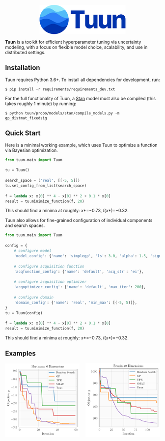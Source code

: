 <p align="center"><img src="docs/images/tuun_logo.png" width=280 /></p>

**Tuun** is a toolkit for efficient hyperparameter tuning via uncertainty
modeling, with a focus on flexible model choice, scalability, and use in
distributed settings.

## Installation

Tuun requires Python 3.6+. To install all dependencies for development, run:
```
$ pip install -r requirements/requirements_dev.txt
```

For the full functionality of Tuun, a [Stan](https://mc-stan.org/) model must also be
compiled (this takes roughly 1 minute) by running:
```
$ python tuun/probo/models/stan/compile_models.py -m gp_distmat_fixedsig
```


## Quick Start
Here is a minimal working example, which uses Tuun to optimize a function via Bayesian
optimization.

```python
from tuun.main import Tuun

tu = Tuun()

search_space = ('real', [[-5, 5]])
tu.set_config_from_list(search_space)

f = lambda x: x[0] ** 4 - x[0] ** 2 + 0.1 * x[0]
result = tu.minimize_function(f, 20)
```
This should find a minima at roughly: 𝑥\*=−0.73, 𝑓(𝑥\*)=−0.32.

Tuun also allows for fine-grained configuration of individual components and search
spaces.

```python
from tuun.main import Tuun

config = {
    # configure model
    'model_config': {'name': 'simplegp', 'ls': 3.0, 'alpha': 1.5, 'sigma': 1e-5},

    # configure acquisition function
    'acqfunction_config': {'name': 'default', 'acq_str': 'ei'},

    # configure acquisition optimizer
    'acqoptimizer_config': {'name': 'default', 'max_iter': 200},

    # configure domain
    'domain_config': {'name': 'real', 'min_max': [(-5, 5)]},
}
tu = Tuun(config)

f = lambda x: x[0] ** 4 - x[0] ** 2 + 0.1 * x[0]
result = tu.minimize_function(f, 20)
```
This should find a minima at roughly: 𝑥\*=−0.73, 𝑓(𝑥\*)=−0.32.



## Examples
<p align="center">
    <img src="docs/images/hartmann6.png" alt="Hartmann 6 Dimensions" width="48%">
    &nbsp; &nbsp;
    <img src="docs/images/branin40.png" alt="Branin 40 Dimensions" width="48%">
</p>
